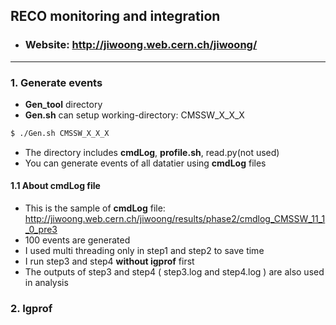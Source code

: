 ## RECO monitoring and integration  
 - ### Website: http://jiwoong.web.cern.ch/jiwoong/  
---

### 1. Generate events  
 -  **Gen_tool** directory  
 -  **Gen.sh** can setup working-directory: CMSSW_X_X_X
```bash
$ ./Gen.sh CMSSW_X_X_X
```      
 -  The directory includes **cmdLog**, **profile.sh**, read.py(not used)  
 -  You can generate events of all datatier using **cmdLog** files  

#### 1.1 About cmdLog file  
 -  This is the sample of **cmdLog** file: http://jiwoong.web.cern.ch/jiwoong/results/phase2/cmdlog_CMSSW_11_1_0_pre3  
 - 100 events are generated  
 - I used multi threading only in step1 and step2 to save time  
 - I run step3 and step4 **without igprof** first  
 - The outputs of step3 and step4 ( step3.log and step4.log ) are also used in analysis  

### 2. Igprof  
 

